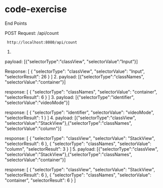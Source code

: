 # code-exercise
 End Points

 POST
 Request: /api/count

     http://localhost:8080/api/count
1.
 payload:
     [{"selectorType":"classView", "selectorValue”:”Input”}]

 Response:
 [
     {
         "selectorType": "classView",
         "selectorValue": "Input",
         "selectorResult": 26
     }
 ]
2.
 payload:
 [{"selectorType":"classNames", "selectorValue":"container"}]

 response:
 [
     {
         "selectorType": "classNames",
         "selectorValue": "container",
         "selectorResult": 6
     }
 ]
3.
 payload:
 [{"selectorType":"identifier", "selectorValue":"videoMode"}]

 response:
 [
    {
        "selectorType": "identifier",
        "selectorValue": "videoMode",
        "selectorResult": 1
    }
 ]
4.
 payload:
 [{"selectorType":"classView", "selectorValue":"StackView"},{"selectorType":"classNames", "selectorValue":"column"}]

 response:
 [
     {
         "selectorType": "classView",
         "selectorValue": "StackView",
         "selectorResult": 6
     },
     {
         "selectorType": "classNames",
         "selectorValue": "column",
         "selectorResult": 3
     }
 ]
5.
 payload:
 [{"selectorType":"classView", "selectorValue":"StackView"},{"selectorType":"classNames", "selectorValue":"container"}]

 response:
 [
     {
         "selectorType": "classView",
         "selectorValue": "StackView",
         "selectorResult": 6
     },
     {
         "selectorType": "classNames",
         "selectorValue": "container",
         "selectorResult": 6
     }
 ]